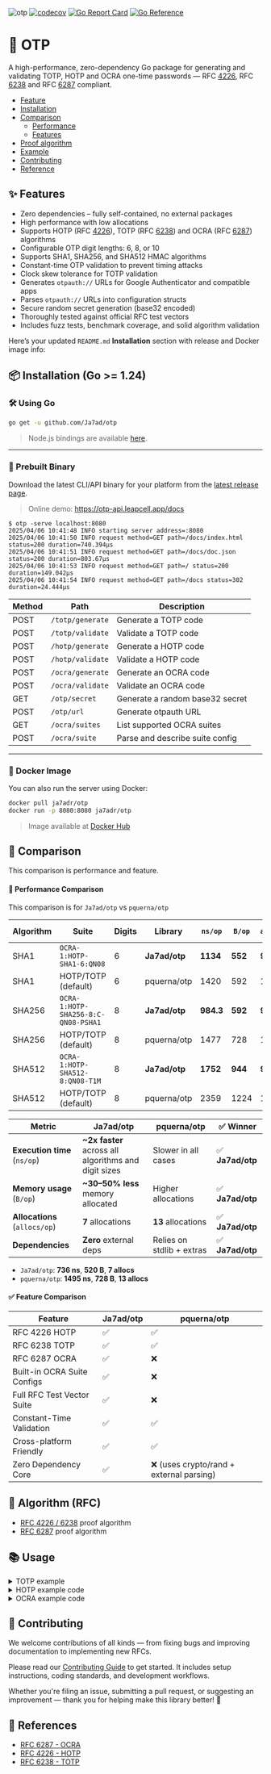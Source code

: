 ![otp](.github/otp.svg)
[![codecov](https://codecov.io/gh/Ja7ad/otp/branch/main/graph/badge.svg?token=8N6N60D5UI)](https://codecov.io/gh/Ja7ad/otp)
[![Go Report Card](https://goreportcard.com/badge/github.com/Ja7ad/otp)](https://goreportcard.com/report/github.com/Ja7ad/otp)
[![Go Reference](https://pkg.go.dev/badge/github.com/Ja7ad/otp.svg)](https://pkg.go.dev/github.com/Ja7ad/otp)

# 🔐 OTP

A high-performance, zero-dependency Go package for generating and validating TOTP, HOTP and OCRA one-time passwords — RFC [4226](https://datatracker.ietf.org/doc/html/rfc4226), RFC [6238](https://datatracker.ietf.org/doc/html/rfc6238) and RFC [6287](https://datatracker.ietf.org/doc/html/rfc6287) compliant.


- [Feature](#-features)
- [Installation](#installation-go-124-)
- [Comparison](#-comparison)
  - [Performance](#-performance-comparison)
  - [Features](#-feature-comparison)
- [Proof algorithm](#-algorithm-rfc)
- [Example](#example)
- [Contributing](#-contributing)
- [Reference](#-references)

## ✨ Features

- Zero dependencies – fully self-contained, no external packages  
- High performance with low allocations
- Supports HOTP (RFC [4226](https://datatracker.ietf.org/doc/html/rfc4226)), TOTP (RFC [6238](https://datatracker.ietf.org/doc/html/rfc6238)) and OCRA (RFC [6287](https://datatracker.ietf.org/doc/html/rfc6287)) algorithms  
- Configurable OTP digit lengths: 6, 8, or 10  
- Supports SHA1, SHA256, and SHA512 HMAC algorithms  
- Constant-time OTP validation to prevent timing attacks  
- Clock skew tolerance for TOTP validation  
- Generates `otpauth://` URLs for Google Authenticator and compatible apps  
- Parses `otpauth://` URLs into configuration structs  
- Secure random secret generation (base32 encoded)  
- Thoroughly tested against official RFC test vectors  
- Includes fuzz tests, benchmark coverage, and solid algorithm validation

Here’s your updated `README.md` **Installation** section with release and Docker image info:


## 📦 Installation (Go >= 1.24)

### 🛠️ Using Go

```bash
go get -u github.com/Ja7ad/otp
```

> Node.js bindings are available [here](./otp-js).

---

### 🚀 Prebuilt Binary

Download the latest CLI/API binary for your platform from the [latest release page](https://github.com/Ja7ad/otp/releases/latest).

> Online demo: https://otp-api.leapcell.app/docs

```shell
$ otp -serve localhost:8080
2025/04/06 10:41:48 INFO starting server address=:8080
2025/04/06 10:41:50 INFO request method=GET path=/docs/index.html status=200 duration=740.394µs
2025/04/06 10:41:51 INFO request method=GET path=/docs/doc.json status=200 duration=803.67µs
2025/04/06 10:41:53 INFO request method=GET path=/ status=200 duration=149.042µs
2025/04/06 10:41:54 INFO request method=GET path=/docs status=302 duration=24.444µs
```

| Method | Path               | Description                      |
|--------|--------------------|----------------------------------|
| POST   | `/totp/generate`   | Generate a TOTP code             |
| POST   | `/totp/validate`   | Validate a TOTP code             |
| POST   | `/hotp/generate`   | Generate a HOTP code             |
| POST   | `/hotp/validate`   | Validate a HOTP code             |
| POST   | `/ocra/generate`   | Generate an OCRA code            |
| POST   | `/ocra/validate`   | Validate an OCRA code            |
| GET    | `/otp/secret`      | Generate a random base32 secret  |
| POST   | `/otp/url`         | Generate otpauth URL             |
| GET    | `/ocra/suites`     | List supported OCRA suites       |
| POST   | `/ocra/suite`      | Parse and describe suite config  |

---

### 🐳 Docker Image

You can also run the server using Docker:

```bash
docker pull ja7adr/otp
docker run -p 8080:8080 ja7adr/otp
```

> Image available at [Docker Hub](https://hub.docker.com/r/ja7adr/otp)

## 🔬 Comparison

This comparison is performance and feature.

#### 🚀 Performance Comparison

This comparison is for `Ja7ad/otp` vs `pquerna/otp`

| Algorithm | Suite                                | Digits | Library        | `ns/op` | `B/op` | `allocs/op` | `N` (runs/sec) |
|-----------|----------------------------------------|--------|----------------|---------|--------|--------------|----------------|
| SHA1      | `OCRA-1:HOTP-SHA1-6:QN08`              | 6      | **Ja7ad/otp**  | **1134**    | **552**   | **9**         | **881,058**    |
| SHA1      | HOTP/TOTP (default)                    | 6      | pquerna/otp    | 1420    | 592    | 13           | 704,225        |
| SHA256    | `OCRA-1:HOTP-SHA256-8:C-QN08-PSHA1`    | 8      | **Ja7ad/otp**  | **984.3**   | **592**   | **9**         | **1,015,907**  |
| SHA256    | HOTP/TOTP (default)                    | 8      | pquerna/otp    | 1477    | 728    | 13           | 677,236        |
| SHA512    | `OCRA-1:HOTP-SHA512-8:QN08-T1M`        | 8      | **Ja7ad/otp**  | **1752**    | **944**   | **9**         | **570,853**    |
| SHA512    | HOTP/TOTP (default)                    | 8      | pquerna/otp    | 2359    | 1224   | 13           | 423,778        |


| Metric            | Ja7ad/otp           | pquerna/otp        | ✅ Winner |
|------------------|---------------------|---------------------|----------|
| **Execution time** (`ns/op`) | **~2x faster** across all algorithms and digit sizes | Slower in all cases | ✅ **Ja7ad/otp** |
| **Memory usage** (`B/op`) | **~30–50% less** memory allocated | Higher allocations | ✅ **Ja7ad/otp** |
| **Allocations** (`allocs/op`) | **7** allocations | **13** allocations | ✅ **Ja7ad/otp** |
| **Dependencies**  | **Zero** external deps | Relies on stdlib + extras | ✅ **Ja7ad/otp** |

- `Ja7ad/otp`: **736 ns**, **520 B**, **7 allocs**
- `pquerna/otp`: **1495 ns**, **728 B**, **13 allocs**

#### ✅ Feature Comparison

| Feature                     | Ja7ad/otp | pquerna/otp |
|-----------------------------|-----------|-------------|
| RFC 4226 HOTP               | ✅        | ✅          |
| RFC 6238 TOTP               | ✅        | ✅          |
| RFC 6287 OCRA               | ✅        | ❌          |
| Built-in OCRA Suite Configs | ✅        | ❌          |
| Full RFC Test Vector Suite | ✅        | ❌          |
| Constant-Time Validation    | ✅        | ✅          |
| Cross-platform Friendly     | ✅        | ✅          |
| Zero Dependency Core        | ✅        | ❌ (uses crypto/rand + external parsing) |


## 📑 Algorithm (RFC)

- [RFC 4226 / 6238](docs/rfc4226.md) proof algorithm
- [RFC 6287](docs/rfc6287.md) proof algorithm

## 📚 Usage


<details><summary>TOTP example</summary>

```go
package main

import (
	"fmt"
	"github.com/Ja7ad/otp"
	"log"
	"time"
)

func main() {
	secret, err := otp.RandomSecret(otp.SHA1)
	if err != nil {
		log.Fatal(err)
	}

	t := time.Now()

	code, err := otp.GenerateTOTP(secret, t, otp.DefaultTOTPParam)
	if err != nil {
		log.Fatal(err)
	}

	fmt.Println(code)

	ok, err := otp.ValidateTOTP(secret, code, t, otp.DefaultTOTPParam)
	if err != nil {
		log.Fatal(err)
	}

	if !ok {
		log.Fatal("Invalid OTP")
	}

	url, err := otp.GenerateTOTPURL(otp.URLParam{
		Issuer:      "https://example.com",
		Secret:      secret,
		AccountName: "foobar",
		Period:      otp.DefaultTOTPParam.Period,
		Digits:      otp.DefaultTOTPParam.Digits,
		Algorithm:   otp.DefaultTOTPParam.Algorithm,
	})
	if err != nil {
		log.Fatal(err)
	}

	fmt.Println(url.String())
}
```

</details>

<details><summary>HOTP example code</summary>

```go
package main

import (
	"fmt"
	"github.com/Ja7ad/otp"
	"log"
)

func main() {
	secret, err := otp.RandomSecret(otp.SHA1)
	if err != nil {
		log.Fatal(err)
	}

	counter := uint64(1)

	code, err := otp.GenerateHOTP(secret, counter, otp.DefaultHOTPParam)
	if err != nil {
		log.Fatal(err)
	}

	fmt.Println(code)

	ok, err := otp.ValidateHOTP(secret, code, counter, otp.DefaultHOTPParam)
	if err != nil {
		log.Fatal(err)
	}

	if !ok {
		log.Fatal("Invalid OTP")
	}

	url, err := otp.GenerateHOTPURL(otp.URLParam{
		Issuer:      "https://example.com",
		Secret:      secret,
		AccountName: "foobar",
		Period:      otp.DefaultHOTPParam.Period,
		Digits:      otp.DefaultHOTPParam.Digits,
		Algorithm:   otp.DefaultHOTPParam.Algorithm,
	})
	if err != nil {
		log.Fatal(err)
	}

	fmt.Println(url.String())
}
```

</details>

<details><summary>OCRA example code</summary>

```go
package main

import (
	"fmt"
	"github.com/Ja7ad/otp"
)

func main() {
	secret, err := otp.RandomSecret(otp.SHA1)
	if err != nil {
		panic(err)
	}

	suite := otp.MustRawSuite("OCRA-1:HOTP-SHA1-6:QN08")

	code, err := otp.GenerateOCRA(secret, suite, otp.OCRAInput{
		Challenge: []byte("12345678"),
	})

	if err != nil {
		panic(err)
	}

	ok, err := otp.ValidateOCRA(secret, code, suite, otp.OCRAInput{
		Challenge: []byte("12345678"),
	})
	if err != nil {
		panic(err)
	}

	fmt.Println(ok)
}
```

</details>

## 🤝 Contributing

We welcome contributions of all kinds — from fixing bugs and improving documentation to implementing new RFCs.

Please read our [Contributing Guide](CONTRIBUTING.md) to get started. It includes setup instructions, coding standards, and development workflows.

Whether you're filing an issue, submitting a pull request, or suggesting an improvement — thank you for helping make this library better! 🙌



## 📖 References

- [RFC 6287 - OCRA](https://datatracker.ietf.org/doc/html/rfc6287)
- [RFC 4226 - HOTP](https://datatracker.ietf.org/doc/html/rfc4226)
- [RFC 6238 - TOTP](https://datatracker.ietf.org/doc/html/rfc6238)
